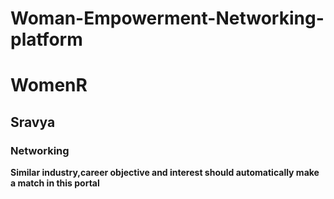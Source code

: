 # Woman-Empowerment-Networking-platform

# WomenR

## Sravya 
### Networking
<b>Similar industry,career objective and interest should automatically make a match in this portal<b> 



